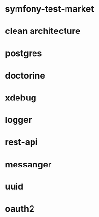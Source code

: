 # symfony-test-market

# clean architecture
# postgres
# doctorine
# xdebug
# logger
# rest-api
# messanger
# uuid
# oauth2
